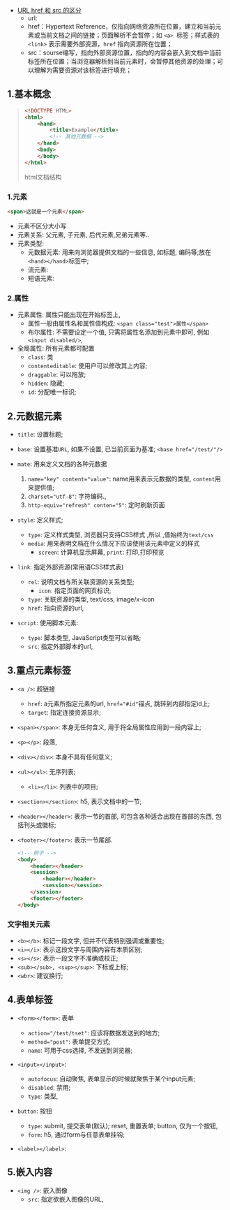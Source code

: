 - [URL href 和 src 的区分](https://segmentfault.com/a/1190000002877022)
  - url:
  - href：Hypertext Reference，仅指向网络资源所在位置，建立和当前元素或当前文档之间的链接；页面解析不会暂停；如 `<a> `标签；样式表的 `<link>` 表示需要外部资源，`href` 指向资源所在位置；
  - src：sourse缩写，指向外部资源位置，指向的内容会嵌入到文档中当前标签所在位置；当浏览器解析到当前元素时，会暂停其他资源的处理；可以理解为需要资源对该标签进行填充；

## 1.基本概念

> ```html
> <!DOCTYPE HTML>
> <html>
>     <hand>
>         <title>Example</title>
>         <!-- 其他元数据 -->
>     </hand>
>     <body>
>     </body>
> </html>
> ```
>
> html文档结构

### 1.元素

```html
<span>这就是一个元素</span>
```

- 元素不区分大小写
- 元素关系: 父元素, 子元素, 后代元素,兄弟元素等..
- 元素类型:
  - 元数据元素: 用来向浏览器提供文档的一些信息, 如标题, 编码等;放在`<hand></hand>`标签中; 
  - 流元素: 
  - 短语元素:

### 2.属性

- 元素属性: 属性只能出现在开始标签上, 
  - 属性一般由属性名和属性值构成: `<span class="test">属性</span>`
  - 布尔属性: 不需要设定一个值, 只需将属性名添加到元素中即可, 例如`<input disabled/>`, 
- 全局属性: 所有元素都可配置
  - `class`: 类
  - `contenteditable`: 使用户可以修改其上内容; 
  - `draggable`: 可以拖放;
  - `hidden`: 隐藏;
  - `id`: 分配唯一标识; 

## 2.元数据元素

- `title`: 设置标题;
- `base`: 设置基准`URL`, 如果不设置, 已当前页面为基准; `<base href="/test/"/>`
- `mate`: 用来定义文档的各种元数据
  1. `name="key" content="value"`: name用来表示元数据的类型, `content`用来提供值;
  2. `charset="utf-8"`: 字符编码., 
  3. `http-equiv="refresh" conten="5"`: 定时刷新页面

- `style`: 定义样式;
  - `type`: 定义样式类型, 浏览器只支持CSS样式 ,所以 ,值始终为`text/css`
  - `media`: 用来表明文档在什么情况下应该使用该元素中定义的样式
    - `screen`: 计算机显示屏幕, `print`: 打印,打印预览 
- `link`: 指定外部资源(常用语CSS样式表)
  - `rel`: 说明文档与所关联资源的关系类型;
    - `icon`: 指定页面的网页标识;
  - `type`: 关联资源的类型, text/css, image/x-icon
  - `href`: 指向资源的url,
- `script`: 使用脚本元素:
  - `type`: 脚本类型, JavaScript类型可以省略;
  - `src`: 指定外部脚本的url, 

## 3.重点元素标签

- `<a />`: 超链接
  - `href`: a元素所指定元素的url, `href="#id"`锚点, 跳转到内部指定id上;
  - `target`: 指定连接资源显示;

- `<span></span>`: 本身无任何含义, 用于将全局属性应用到一段内容上; 

- `<p></p>`: 段落,

- `<div></div>`: 本身不具有任何意义; 

- `<ul></ul>`: 无序列表;

  - `<li></li>`: 列表中的项目;

- `<section></section>`: h5, 表示文档中的一节;

- `<header></header>`: 表示一节的首部, 可包含各种适合出现在首部的东西, 包括刊头或徽标;

- `<footer></footer>`: 表示一节尾部.

  ```html
  <!-- 例子 -->
  <body>
      <header></header>
      <session>
          <header></header>
          <session></session>
      </session>
      <footer></footer>
  </body>
  ```


### 文字相关元素

- `<b></b>`: 标记一段文字, 但并不代表特别强调或重要性; 
- `<i></i>`: 表示这段文字与周围内容有本质区别;
- `<s></s>`: 表示一段文字不准确或校正;
- `<sub></sub>, <sup></sup>`: 下标或上标;
- `<wbr>`: 建议换行;

## 4.表单标签

- `<form></form>`: 表单
  - `action="/test/tset"`: 应该将数据发送到的地方;
  - `method="post"`: 表单提交方式;
  - `name`: 可用于css选择, 不发送到浏览器;
- `<input></input>`: 
  - `autofocus`: 自动聚焦, 表单显示的时候就聚焦于某个input元素; 
  - `disabled`: 禁用;
  - `type`: 类型, 
- `button`: 按钮
  - `type`: submit, 提交表单(默认); reset, 重置表单; button, 仅为一个按钮, 
  - `form`: h5, 通过form与任意表单挂钩;

- `<label></label>`: 

## 5.嵌入内容

- `<img />`: 嵌入图像
  - `src`: 指定欲嵌入图像的URL, 